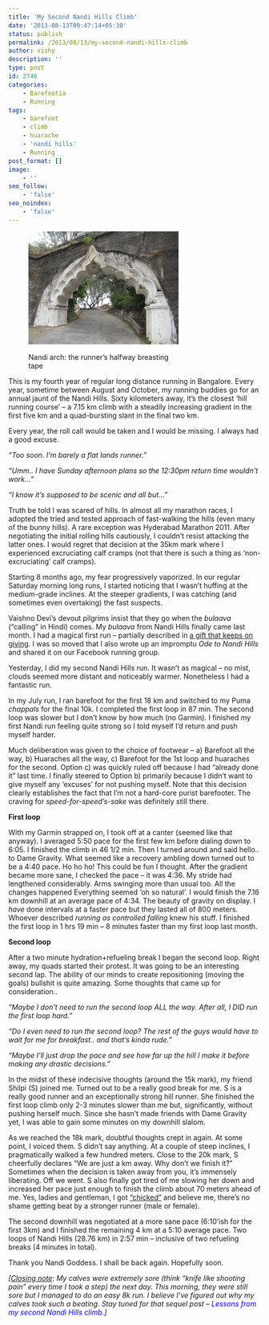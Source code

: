 ```yaml
---
title: 'My Second Nandi Hills Climb'
date: '2013-08-13T09:47:14+05:30'
status: publish
permalink: /2013/08/13/my-second-nandi-hills-climb
author: vishy
description: ''
type: post
id: 2746
categories: 
    - Barefootia
    - Running
tags:
    - barefoot
    - climb
    - huarache
    - 'nandi hills'
    - Running
post_format: []
image:
    - ''
seo_follow:
    - 'false'
seo_noindex:
    - 'false'
---
```

<figure aria-describedby="caption-attachment-2749" class="wp-caption alignleft" id="attachment_2749" style="width: 300px">

[![Nandi arch: the runner's halfway breasting tape](../../../../uploads/2013/08/Nandi_Hills_Fort_Entrance1.jpg)](http://www.ulaar.com/wp-content/uploads/2013/08/Nandi_Hills_Fort_Entrance1.jpg)<figcaption class="wp-caption-text" id="caption-attachment-2749">Nandi arch: the runner’s halfway breasting tape</figcaption></figure>

This is my fourth year of regular long distance running in Bangalore. Every year, sometime between August and October, my running buddies go for an annual jaunt of the Nandi Hills. Sixty kilometers away, it’s the closest ‘hill running course’ – a 7.15 km climb with a steadily increasing gradient in the first five km and a quad-bursting slant in the final two km.

Every year, the roll call would be taken and I would be missing. I always had a good excuse.

*“Too soon. I’m barely a flat lands runner.”*

*“Umm.. I have Sunday afternoon plans so the 12:30pm return time wouldn’t work…”*

*“I know it’s supposed to be scenic and all but…”*

Truth be told I was scared of hills. In almost all my marathon races, I adopted the tried and tested approach of fast-walking the hills (even many of the bunny hills). A rare exception was Hyderabad Marathon 2011. After negotiating the initial rolling hills cautiously, I couldn’t resist attacking the latter ones. I would regret that decision at the 35km mark where I experienced excruciating calf cramps (not that there is such a thing as ‘non-excruciating’ calf cramps).

Starting 8 months ago, my fear progressively vaporized. In our regular Saturday morning long runs, I started noticing that I wasn’t huffing at the medium-grade inclines. At the steeper gradients, I was catching (and sometimes even overtaking) the fast suspects.

Vaishno Devi’s devout pilgrims insist that they go when the *bulaava* (“calling” in Hindi) comes. My *bulaava* from Nandi Hills finally came last month. I had a magical first run – partially described in [a gift that keeps on giving](http://www.ulaar.com/2013/07/15/a-gift-that-keeps-on-giving/). I was so moved that I also wrote up an impromptu *Ode to Nandi Hills* and shared it on our Facebook running group.

Yesterday, I did my second Nandi Hills run. It wasn’t as magical – no mist, clouds seemed more distant and noticeably warmer. Nonetheless I had a fantastic run.

In my July run, I ran barefoot for the first 18 km and switched to my Puma *chappals* for the final 10k. I completed the first loop in 87 min. The second loop was slower but I don’t know by how much (no Garmin). I finished my first Nandi run feeling quite strong so I told myself I’d return and push myself harder.

Much deliberation was given to the choice of footwear – a) Barefoot all the way, b) Huaraches all the way, c) Barefoot for the 1st loop and huaraches for the second. Option c) was quickly ruled off because I had “already done it” last time. I finally steered to Option b) primarily because I didn’t want to give myself any ‘excuses’ for not pushing myself. Note that this decision clearly establishes the fact that I’m not a hard-core purist barefooter. The craving for *speed-for-speed’s-sake* was definitely still there.

**First loop**

With my Garmin strapped on, I took off at a canter (seemed like that anyway). I averaged 5:50 pace for the first few km before dialing down to 6:05. I finished the climb in 46 1/2 min. Then I turned around and said hello.. to Dame Gravity. What seemed like a recovery ambling down turned out to be a 4:40 pace. Ho ho ho! This could be fun I thought. After the gradient became more sane, I checked the pace – it was 4:36. My stride had lengthened considerably. Arms swinging more than usual too. All the changes happened Everything seemed ‘oh so natural’. I would finish the 7.16 km downhill at an average pace of 4:34. The beauty of gravity on display. I *have* done intervals at a faster pace but they lasted all of 800 meters. Whoever described *running as controlled falling* knew his stuff. I finished the first loop in 1 hrs 19 min – 8 minutes faster than my first loop last month.

**Second loop**

After a two minute hydration+refueling break I began the second loop. Right away, my quads started their protest. It was going to be an interesting second lap. The ability of our minds to create repositioning (moving the goals) bullshit is quite amazing. Some thoughts that came up for consideration..

*“Maybe I don’t need to run the second loop ALL the way. After all, I DID run the first loop hard.”*

*“Do I even need to run the second loop? The rest of the guys would have to wait for me for breakfast.. and that’s kinda rude.”*

*“Maybe I’ll just drop the pace and see how far up the hill I make it before making any drastic decisions.”*

In the midst of these indecisive thoughts (around the 15k mark), my friend Shilpi (S) joined me. Turned out to be a really good break for me. S is a really good runner and an exceptionally strong hill runner. She finished the first loop climb only 2-3 minutes slower than me but, significantly, without pushing herself much. Since she hasn’t made friends with Dame Gravity yet, I was able to gain some minutes on my downhill slalom.

As we reached the 18k mark, doubtful thoughts crept in again. At some point, I voiced them. S didn’t say anything. At a couple of steep inclines, I pragmatically walked a few hundred meters. Close to the 20k mark, S cheerfully declares “We are just a km away. Why don’t we finish it?” Sometimes when the decision is taken away from you, it’s immensely liberating. Off we went. S also finally got tired of me slowing her down and increased her pace just enough to finish the climb about 70 meters ahead of me. Yes, ladies and gentleman, I got [“chicked”](http://www.runnersworld.com/trail-running-training/getting-chicked-or-duded) and believe me, there’s no shame getting beat by a stronger runner (male or female).

The second downhill was negotiated at a more sane pace (6:10’ish for the first 3km) and I finished the remaining 4 km at a 5:10 average pace. Two loops of Nandi Hills (28.76 km) in 2:57 min – inclusive of two refueling breaks (4 minutes in total).

Thank you Nandi Goddess. I shall be back again. Hopefully soon.

*\[<span style="text-decoration: underline;">Closing note</span>: My calves were extremely sore (think “knife like shooting pain” every time I took a step) the next day. This morning, they were still sore but I managed to do an easy 8k run. I believe I’ve figured out why my calves took such a beating. Stay tuned for that *sequel post –* <span style="color: #0000ff;">Lessons from my second Nandi Hills climb</span>.\]*